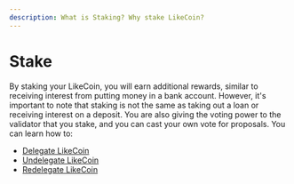 ```yaml
---
description: What is Staking? Why stake LikeCoin?
---
```


# Stake

By staking your LikeCoin, you will earn additional rewards, similar to receiving interest from putting money in a bank account. However, it's important to note that staking is not the same as taking out a loan or receiving interest on a deposit. You are also giving the voting power to the validator that you stake, and you can cast your own vote for proposals. You can learn how to:

* [Delegate LikeCoin](delegation-of-likecoin.md)
* [Undelegate LikeCoin](undelegation-of-likecoin.md)
* [Redelegate LikeCoin](redelegation-of-likecoin.md)
